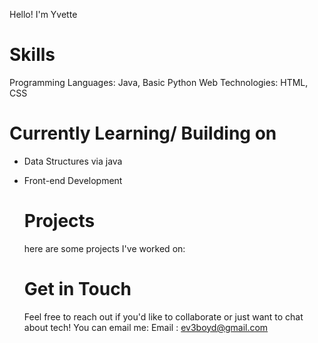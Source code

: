 Hello! I'm Yvette 

# Skills
Programming Languages: Java, Basic Python
Web Technologies: HTML, CSS

# Currently Learning/ Building on
- Data Structures via java
- Front-end Development

  # Projects
  here are some projects I've worked on:

  # Get in Touch
  Feel free to reach out if you'd like to collaborate or just want to chat about tech! You can email me:
  Email : ev3boyd@gmail.com
